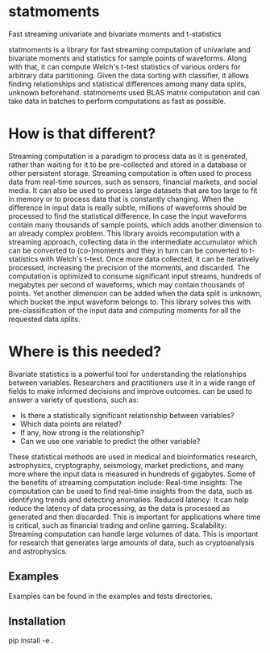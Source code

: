 # statmoments
Fast streaming univariate and bivariate moments and t-statistics

statmoments is a library for fast streaming computation of univariate and bivariate moments and statistics for sample points of waveforms. Along with that, it can compute Welch's t-test statistics of various orders for arbitrary data partitioning. Given the data sorting with classifier, it allows finding relationships and statistical differences among many data splits, unknown beforehand. statmoments used BLAS matrix computation and can take data in batches to perform computations as fast as possible.

# How is that different?
Streaming computation is a paradigm to process data as it is generated, rather than waiting for it to be pre-collected and stored in a database or other persistent storage. Streaming computation is often used to process data from real-time sources, such as sensors, financial markets, and social media. It can also be used to process large datasets that are too large to fit in memory or to process data that is constantly changing.
When the difference in input data is really subtle, millions of waveforms should be processed to find the statistical difference. In case the input waveforms contain many thousands of sample points, which adds another dimension to an already complex problem.
This library avoids recomputation with a streaming approach, collecting data in the intermediate accumulator which can be converted to (co-)moments and they in turn can be converted to t-statistics with Welch's t-test. Once more data collected, it can be iteratively processed, increasing the precision of the moments, and discarded. The computation is optimized to consume significant input streams, hundreds of megabytes per second of waveforms, which may contain thousands of points.
Yet another dimension can be added when the data split is unknown, which bucket the input waveform belongs to. This library solves this with pre-classification of the input data and computing moments for all the requested data splits.

# Where is this needed?
Bivariate statistics is a powerful tool for understanding the relationships between variables. Researchers and practitioners use it in a wide range of fields to make informed decisions and improve outcomes.
can be used to answer a variety of questions, such as:
 - Is there a statistically significant relationship between variables?
 - Which data points are related?
 - If any, how strong is the relationship?
 - Can we use one variable to predict the other variable?

These statistical methods are used in medical and bioinformatics research, astrophysics, cryptography, seismology, market predictions, and many more where the input data is measured in hundreds of gigabytes.
Some of the benefits of streaming computation include:
Real-time insights: The computation can be used to find real-time insights from the data, such as identifying trends and detecting anomalies.
Reduced latency: It can help reduce the latency of data processing, as the data is processed as generated and then discarded. This is important for applications where time is critical, such as financial trading and online gaming.
Scalability: Streaming computation can handle large volumes of data. This is important for research that generates large amounts of data, such as cryptoanalysis and astrophysics.

## Examples
Examples can be found in the examples and tests directories.

## Installation
pip install -e .
